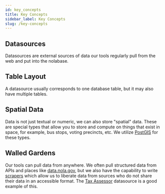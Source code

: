 ```yaml
---
id: key_concepts
title: Key Concepts
sidebar_label: Key Concepts
slug: /key-concepts
---
```


## Datasources

Datasources are external sources of data our tools regularly pull from the web and put
into the nolabase.

## Table Layout

A datasource usually corresponds to one database table, but it may also have multiple tables.

## Spatial Data

Data is not just textual or numeric, we can also store "spatial" data. These are special types
that allow you to store and compute on things that exist in space, for example, bus stops,
voting precincts, etc. We utilize [PostGIS](https://postgis.net/) for these types.

## Walled Gardens

Our tools can pull data from anywhere. We often pull structured data from APIs and places
like [data.nola.gov](data.nola.gov), but we also have the capability to write [scrapers](https://en.wikipedia.org/wiki/Web_scraping)
which allow us to liberate data from sources who do not share their data in an accessible format.
The [Tax Assessor](/docs/datasources/tax-assessor) datasource is a good example of this.

